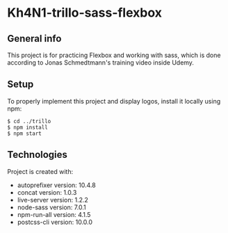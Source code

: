# Kh4N1-trillo-sass-flexbox

## General info
This project is for practicing Flexbox and working with sass, which is done according to Jonas Schmedtmann's training video inside Udemy.

## Setup
To properly implement this project and display logos, install it locally using npm:
```
$ cd ../trillo
$ npm install
$ npm start
```

## Technologies
Project is created with:
* autoprefixer version: 10.4.8
* concat version: 1.0.3
* live-server version: 1.2.2
* node-sass version: 7.0.1
* npm-run-all version: 4.1.5
* postcss-cli version: 10.0.0
